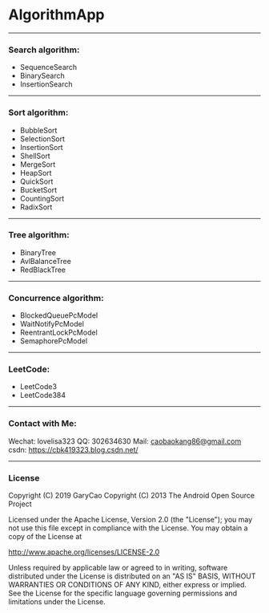 # AlgorithmApp

-------
### Search algorithm: 
- SequenceSearch
- BinarySearch
- InsertionSearch

-------
### Sort algorithm: 
- BubbleSort
- SelectionSort
- InsertionSort
- ShellSort
- MergeSort
- HeapSort
- QuickSort
- BucketSort
- CountingSort
- RadixSort

-------
### Tree algorithm: 
- BinaryTree
- AvlBalanceTree
- RedBlackTree

-------
### Concurrence algorithm: 
- BlockedQueuePcModel
- WaitNotifyPcModel
- ReentrantLockPcModel
- SemaphorePcModel

-------
### LeetCode: 
- LeetCode3
- LeetCode384

-------
### Contact with Me:
Wechat: lovelisa323 
QQ: 302634630
Mail: caobaokang86@gmail.com 
csdn: https://cbk419323.blog.csdn.net/

-------
### License
Copyright (C) 2019 GaryCao
Copyright (C) 2013 The Android Open Source Project

Licensed under the Apache License, Version 2.0 (the "License");
you may not use this file except in compliance with the License.
You may obtain a copy of the License at

   http://www.apache.org/licenses/LICENSE-2.0

Unless required by applicable law or agreed to in writing, software
distributed under the License is distributed on an "AS IS" BASIS,
WITHOUT WARRANTIES OR CONDITIONS OF ANY KIND, either express or implied.
See the License for the specific language governing permissions and
limitations under the License.

